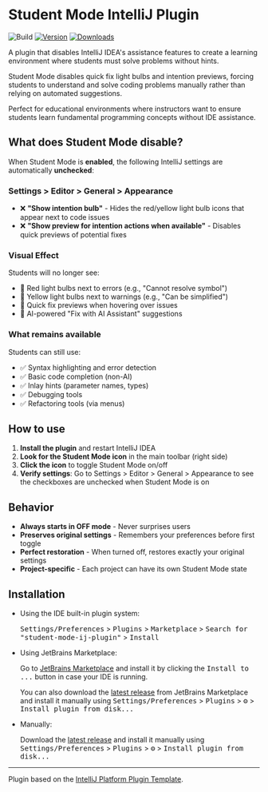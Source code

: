 # Student Mode IntelliJ Plugin

![Build](https://github.com/drop-project-edu/student-mode-ij-plugin/workflows/Build/badge.svg)
[![Version](https://img.shields.io/jetbrains/plugin/v/MARKETPLACE_ID.svg)](https://plugins.jetbrains.com/plugin/MARKETPLACE_ID)
[![Downloads](https://img.shields.io/jetbrains/plugin/d/MARKETPLACE_ID.svg)](https://plugins.jetbrains.com/plugin/MARKETPLACE_ID)

A plugin that disables IntelliJ IDEA's assistance features to create a learning environment where students must solve problems without hints.

<!-- Plugin description -->
Student Mode disables quick fix light bulbs and intention previews, forcing students to understand and solve coding problems manually rather than relying on automated suggestions.

Perfect for educational environments where instructors want to ensure students learn fundamental programming concepts without IDE assistance.
<!-- Plugin description end -->

## What does Student Mode disable?

When Student Mode is **enabled**, the following IntelliJ settings are automatically **unchecked**:

### Settings > Editor > General > Appearance
- ❌ **"Show intention bulb"** - Hides the red/yellow light bulb icons that appear next to code issues
- ❌ **"Show preview for intention actions when available"** - Disables quick previews of potential fixes

### Visual Effect
Students will no longer see:
- 🚫 Red light bulbs next to errors (e.g., "Cannot resolve symbol")
- 🚫 Yellow light bulbs next to warnings (e.g., "Can be simplified") 
- 🚫 Quick fix previews when hovering over issues
- 🚫 AI-powered "Fix with AI Assistant" suggestions

### What remains available
Students can still use:
- ✅ Syntax highlighting and error detection
- ✅ Basic code completion (non-AI)
- ✅ Inlay hints (parameter names, types)
- ✅ Debugging tools
- ✅ Refactoring tools (via menus)

## How to use

1. **Install the plugin** and restart IntelliJ IDEA
2. **Look for the Student Mode icon** in the main toolbar (right side)
3. **Click the icon** to toggle Student Mode on/off
4. **Verify settings**: Go to Settings > Editor > General > Appearance to see the checkboxes are unchecked when Student Mode is on

## Behavior

- **Always starts in OFF mode** - Never surprises users
- **Preserves original settings** - Remembers your preferences before first toggle
- **Perfect restoration** - When turned off, restores exactly your original settings
- **Project-specific** - Each project can have its own Student Mode state

## Installation

- Using the IDE built-in plugin system:
  
  <kbd>Settings/Preferences</kbd> > <kbd>Plugins</kbd> > <kbd>Marketplace</kbd> > <kbd>Search for "student-mode-ij-plugin"</kbd> >
  <kbd>Install</kbd>
  
- Using JetBrains Marketplace:

  Go to [JetBrains Marketplace](https://plugins.jetbrains.com/plugin/MARKETPLACE_ID) and install it by clicking the <kbd>Install to ...</kbd> button in case your IDE is running.

  You can also download the [latest release](https://plugins.jetbrains.com/plugin/MARKETPLACE_ID/versions) from JetBrains Marketplace and install it manually using
  <kbd>Settings/Preferences</kbd> > <kbd>Plugins</kbd> > <kbd>⚙️</kbd> > <kbd>Install plugin from disk...</kbd>

- Manually:

  Download the [latest release](https://github.com/drop-project-edu/student-mode-ij-plugin/releases/latest) and install it manually using
  <kbd>Settings/Preferences</kbd> > <kbd>Plugins</kbd> > <kbd>⚙️</kbd> > <kbd>Install plugin from disk...</kbd>


---
Plugin based on the [IntelliJ Platform Plugin Template][template].

[template]: https://github.com/JetBrains/intellij-platform-plugin-template
[docs:plugin-description]: https://plugins.jetbrains.com/docs/intellij/plugin-user-experience.html#plugin-description-and-presentation




